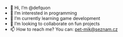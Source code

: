 - 👋 Hi, I’m @defquon
- 👀 I’m interested in programming
- 🌱 I’m currently learning game development
- 💞️ I’m looking to collaborate on fun projects
- 📫 How to reach me? You can: pet-mik@seznam.cz



